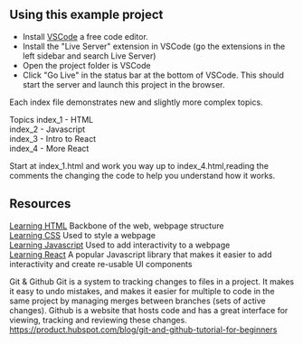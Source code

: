 ## Using this example project

- Install [VSCode](https://code.visualstudio.com/) a free code editor.
- Install the "Live Server" extension in VSCode (go the extensions in the left sidebar and search Live Server)
- Open the project folder is VSCode
- Click "Go Live" in the status bar at the bottom of VSCode. This should start the server and launch this project in the browser.

Each index file demonstrates new and slightly more complex topics.

Topics
index_1 - HTML  
index_2 - Javascript  
index_3 - Intro to React  
index_4 - More React

Start at index_1.html and work you way up to index_4.html,reading the comments the changing the code to help you understand how it works.

## Resources

[Learning HTML](https://www.w3schools.com/html/) Backbone of the web, webpage structure  
[Learning CSS](https://www.w3schools.com/css/) Used to style a webpage  
[Learning Javascript](https://www.w3schools.com/js/) Used to add interactivity to a webpage  
[Learning React](https://reactjs.org/docs/getting-started.html) A popular Javascript library that makes it easier to add interactivity and create re-usable UI components

Git & Github
Git is a system to tracking changes to files in a project. It makes it easy to undo mistakes, and makes it easier for multiple to code in the same project by managing merges between branches (sets of active changes). Github is a website that hosts code and has a great interface for viewing, tracking and reviewing these changes.
https://product.hubspot.com/blog/git-and-github-tutorial-for-beginners
